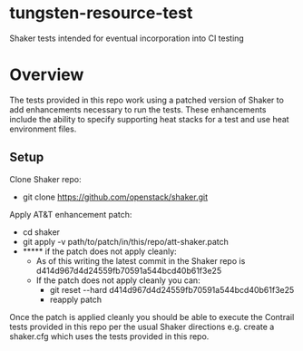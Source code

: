 # tungsten-resource-test
Shaker tests intended for eventual incorporation into CI testing

Overview
===============
The tests provided in this repo work using a patched version of Shaker to add enhancements necessary to run the tests.
These enhancements include the ability to specify supporting heat stacks for a test and use heat environment files.

Setup
------------------

Clone Shaker repo:

- git clone https://github.com/openstack/shaker.git

Apply AT&T enhancement patch:
 - cd shaker
 - git apply -v path/to/patch/in/this/repo/att-shaker.patch
 - ***** if the patch does not apply cleanly:
    - As of this writing the latest commit in the Shaker repo is d414d967d4d24559fb70591a544bcd40b61f3e25
    - If the patch does not apply cleanly you can:
       - git reset --hard d414d967d4d24559fb70591a544bcd40b61f3e25
	   - reapply patch

Once the patch is applied cleanly you should be able to execute the Contrail tests provided in this repo per the usual Shaker directions
e.g. create a shaker.cfg which uses the tests provided in this repo.

